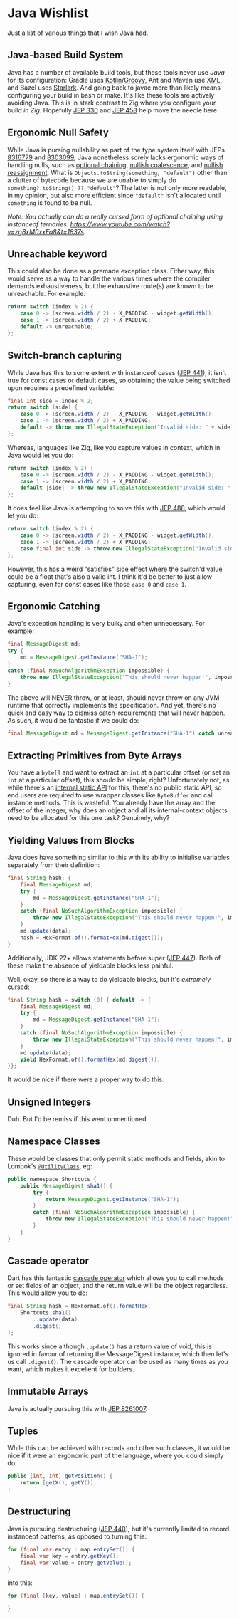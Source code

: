 # Java Wishlist
Just a list of various things that I wish Java had.

## Java-based Build System
Java has a number of available build tools, but these tools never use *Java* for its configuration: Gradle uses [Kotlin](https://kotlinlang.org/)/[Groovy](https://groovy-lang.org/), Ant and Maven use [XML](https://www.w3.org/XML/), and Bazel uses [Starlark](https://github.com/bazelbuild/starlark). And going back to javac more than likely means configuring your build in bash or make. It's like these tools are actively avoiding Java. This is in stark contrast to Zig where you configure your build *in Zig.* Hopefully [JEP 330](https://openjdk.org/jeps/330) and [JEP 458](https://openjdk.org/jeps/458) help move the needle here.

## Ergonomic Null Safety
While Java is pursing nullability as part of the type system itself with JEPs [8316779](https://openjdk.org/jeps/8316779) and [8303099](https://openjdk.org/jeps/8303099), Java nonetheless sorely lacks ergonomic ways of handling nulls, such as [optional chaining](https://developer.mozilla.org/en-US/docs/Web/JavaScript/Reference/Operators/Optional_chaining), [nullish coalescence](https://developer.mozilla.org/en-US/docs/Web/JavaScript/Reference/Operators/Nullish_coalescing), and [nullish reassignment](https://developer.mozilla.org/en-US/docs/Web/JavaScript/Reference/Operators/Nullish_coalescing_assignment). What is `Objects.toString(something, "default")` other than a clutter of bytecode because we are unable to simply do `something?.toString() ?? "default"`? The latter is not only more readable, in my opinion, but also more efficient since `"default"` isn't allocated until `something` is found to be null.

*Note: You actually can do a really cursed form of optional chaining using instanceof ternaries: https://www.youtube.com/watch?v=zg8xM0xxFa8&t=1837s.*

## Unreachable keyword
This could also be done as a premade exception class. Either way, this would serve as a way to handle the various times where the compiler demands exhaustiveness, but the exhaustive route(s) are known to be unreachable. For example:

```java
return switch (index % 2) {
    case 0 -> (screen.width / 2) - X_PADDING - widget.getWidth();
    case 1 -> (screen.width / 2) + X_PADDING;
    default -> unreachable;
};
```

## Switch-branch capturing
While Java has this to some extent with instanceof cases ([JEP 441](https://openjdk.org/jeps/441)), it isn't true for const cases or default cases, so obtaining the value being switched upon requires a predefined variable:
```java
final int side = index % 2;
return switch (side) {
    case 0 -> (screen.width / 2) - X_PADDING - widget.getWidth();
    case 1 -> (screen.width / 2) + X_PADDING;
    default -> throw new IllegalStateException("Invalid side: " + side);
};
```

Whereas, languages like Zig, like you capture values in context, which in Java would let you do:
```java
return switch (index % 2) {
    case 0 -> (screen.width / 2) - X_PADDING - widget.getWidth();
    case 1 -> (screen.width / 2) + X_PADDING;
    default |side| -> throw new IllegalStateException("Invalid side: " + side);
};
```

It does feel like Java is attempting to solve this with [JEP 488](https://openjdk.org/jeps/488), which would let you do:
```java
return switch (index % 2) {
    case 0 -> (screen.width / 2) - X_PADDING - widget.getWidth();
    case 1 -> (screen.width / 2) + X_PADDING;
    case final int side -> throw new IllegalStateException("Invalid side: " + side);
};
```
However, this has a weird "satisfies" side effect where the switch'd value could be a float that's also a valid int. I think it'd be better to just allow capturing, even for const cases like those `case 0` and `case 1`.

## Ergonomic Catching
Java's exception handling is very bulky and often unnecessary. For example:
```java
final MessageDigest md;
try {
    md = MessageDigest.getInstance("SHA-1");
}
catch (final NoSuchAlgorithmException impossible) {
    throw new IllegalStateException("This should never happen!", impossible);
}
```
The above will NEVER throw, or at least, should never throw on any JVM runtime that correctly implements the specification. And yet, there's no quick and easy way to dismiss catch-requirements that will never happen. As such, it would be fantastic if we could do:
```java
final MessageDigest md = MessageDigest.getInstance("SHA-1") catch unreachable;
```

## Extracting Primitives from Byte Arrays
You have a `byte[]` and want to extract an `int` at a particular offset (or set an `int` at a particular offset), this should be simple, right? Unfortunately not, as while there's an [internal static API](https://github.com/openjdk/jdk/blob/master/src/java.base/share/classes/jdk/internal/util/ByteArray.java) for this, there's no public static API, so end users are required to use wrapper classes like `ByteBuffer` and call instance methods. This is wasteful. You already have the array and the offset of the integer, why does an object and all its internal-context objects need to be allocated for this one task? Genuinely, why?

## Yielding Values from Blocks
Java does have something similar to this with its ability to initialise variables separately from their definition:
```java
final String hash; {
    final MessageDigest md;
    try {
        md = MessageDigest.getInstance("SHA-1");
    }
    catch (final NoSuchAlgorithmException impossible) {
        throw new IllegalStateException("This should never happen!", impossible);
    }
    md.update(data);
    hash = HexFormat.of().formatHex(md.digest());
}
```

Additionally, JDK 22+ allows statements before super ([JEP 447](https://openjdk.org/jeps/447)). Both of these make the absence of yieldable blocks less painful.

Well, okay, so there *is* a way to do yieldable blocks, but it's *extremely* cursed:
```java
final String hash = switch (0) { default -> {
    final MessageDigest md;
    try {
        md = MessageDigest.getInstance("SHA-1");
    }
    catch (final NoSuchAlgorithmException impossible) {
        throw new IllegalStateException("This should never happen!", impossible);
    }
    md.update(data);
    yield HexFormat.of().formatHex(md.digest());
}};
```

It would be nice if there were a proper way to do this.

## Unsigned Integers
Duh. But I'd be remiss if this went unmentioned.

## Namespace Classes
These would be classes that only permit static methods and fields, akin to Lombok's [`@UtilityClass`](https://projectlombok.org/features/experimental/UtilityClass), eg:
```java
public namespace Shortcuts {
    public MessageDigest sha1() {
        try {
            return MessageDigest.getInstance("SHA-1");
        }
        catch (final NoSuchAlgorithmException impossible) {
            throw new IllegalStateException("This should never happen!", impossible);
        }
    }
}
```

## Cascade operator
Dart has this fantastic [cascade operator](https://dart.dev/language/operators#cascade-notation) which allows you to call methods or set fields of an object, and the return value will be the object regardless. This would allow you to do:
```java
final String hash = HexFormat.of().formatHex(
    Shortcuts.sha1()
        ..update(data)
        .digest()
);
```
This works since although `.update()` has a return value of void, this is ignored in favour of returning the MessageDigest instance, which then let's us call `.digest()`. The cascade operator can be used as many times as you want, which makes it excellent for builders.

## Immutable Arrays
Java is actually pursuing this with [JEP 8261007](https://openjdk.org/jeps/8261007).

## Tuples
While this can be achieved with records and other such classes, it would be nice if it were an ergonomic part of the language, where you could simply do:
```java
public [int, int] getPosition() {
    return [getX(), getY()];
} 
```

## Destructuring
Java is pursuing destructuring ([JEP 440](https://openjdk.org/jeps/440)), but it's currently limited to record instanceof patterns, as opposed to turning this:
```java
for (final var entry : map.entrySet()) {
    final var key = entry.getKey();
    final var value = entry.getValue();
}
```
into this:
```java
for (final [key, value] : map.entrySet()) {

}
```
